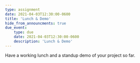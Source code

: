 ```yaml
---
type: assignment
date: 2021-04-03T12:30:00-0600
title: 'Lunch & Demo'
hide_from_announcments: true
due_event:
    type: due
    date: 2021-04-03T12:30:00-0600
    description: 'Lunch & Demo'
---
```

Have a working lunch and a standup demo of your project so far.